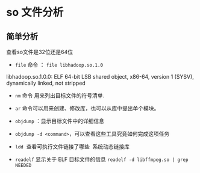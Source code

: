 # so 文件分析

## 简单分析

查看so文件是32位还是64位
- `file` 命令 ： `file libhadoop.so.1.0`

libhadoop.so.1.0.0: ELF 64-bit LSB shared object, x86-64, version 1 (SYSV), dynamically linked, not stripped

- `nm` 命令 用来列出目标文件的符号清单.

- `ar` 命令可以用来创建、修改库，也可以从库中提出单个模块。

- `objdump` ：显示目标文件中的详细信息
- `objdump -d <command>`，可以查看这些工具究竟如何完成这项任务
- `ldd`  查看可执行文件链接了哪些  系统动态链接库
- `readelf` 显示关于 ELF 目标文件的信息 `readelf -d libffmpeg.so | grep NEEDED`

